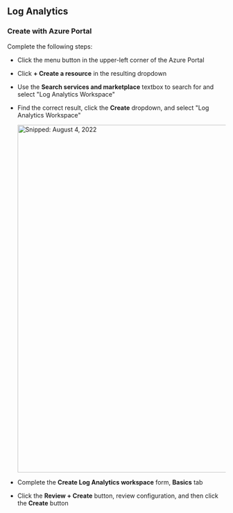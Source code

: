 ## Log Analytics

### Create with Azure Portal

Complete the following steps:

* Click the menu button in the upper-left corner of the Azure Portal
* Click **+ Create a resource** in the resulting dropdown
* Use the **Search services and marketplace** textbox to search for and select "Log Analytics Workspace"
* Find the correct result, click the **Create** dropdown, and select "Log Analytics Workspace"

  <img src="https://user-images.githubusercontent.com/44923999/182906014-ff2d5139-560f-4c38-99ac-46e2931bae6b.png" width="800" title="Snipped: August 4, 2022" />

* Complete the **Create Log Analytics workspace** form, **Basics** tab
* Click the **Review + Create** button, review configuration, and then click the **Create** button
